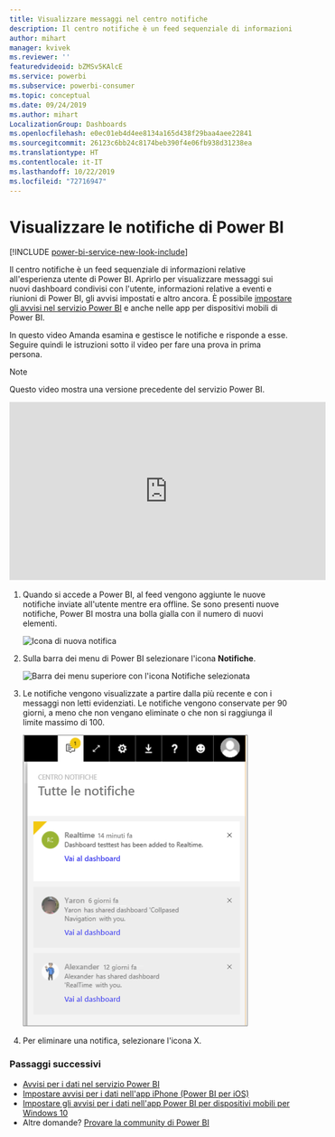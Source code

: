 ```yaml
---
title: Visualizzare messaggi nel centro notifiche
description: Il centro notifiche è un feed sequenziale di informazioni relative all'esperienza utente di Power BI.
author: mihart
manager: kvivek
ms.reviewer: ''
featuredvideoid: bZMSv5KAlcE
ms.service: powerbi
ms.subservice: powerbi-consumer
ms.topic: conceptual
ms.date: 09/24/2019
ms.author: mihart
LocalizationGroup: Dashboards
ms.openlocfilehash: e0ec01eb4d4ee8134a165d438f29baa4aee22841
ms.sourcegitcommit: 26123c6bb24c8174beb390f4e06fb938d31238ea
ms.translationtype: HT
ms.contentlocale: it-IT
ms.lasthandoff: 10/22/2019
ms.locfileid: "72716947"
---
```

# <a name="view-power-bi-notifications"></a>Visualizzare le notifiche di Power BI

[!INCLUDE [power-bi-service-new-look-include](../includes/power-bi-service-new-look-include.md)]

Il centro notifiche è un feed sequenziale di informazioni relative all'esperienza utente di Power BI. Aprirlo per visualizzare messaggi sui nuovi dashboard condivisi con l'utente, informazioni relative a eventi e riunioni di Power BI, gli avvisi impostati e altro ancora. È possibile [impostare gli avvisi nel servizio Power BI](end-user-alerts.md) e anche nelle app per dispositivi mobili di Power BI.

In questo video Amanda esamina e gestisce le notifiche e risponde a esse. Seguire quindi le istruzioni sotto il video per fare una prova in prima persona.    

> [!NOTE]
> Questo video mostra una versione precedente del servizio Power BI. 

<iframe width="560" height="315" src="https://www.youtube.com/embed/bZMSv5KAlcE" frameborder="0" allowfullscreen></iframe>


1. Quando si accede a Power BI, al feed vengono aggiunte le nuove notifiche inviate all'utente mentre era offline. Se sono presenti nuove notifiche, Power BI mostra una bolla gialla con il numero di nuovi elementi.
   
   ![Icona di nuova notifica](./media/end-user-notification-center/power-bi-new-notification.png)
2. Sulla barra dei menu di Power BI selezionare l'icona **Notifiche**.
   
   ![Barra dei menu superiore con l'icona Notifiche selezionata](./media/end-user-notification-center/power-bi-notifications-icon.png)
3. Le notifiche vengono visualizzate a partire dalla più recente e con i messaggi non letti evidenziati. Le notifiche vengono conservate per 90 giorni, a meno che non vengano eliminate o che non si raggiunga il limite massimo di 100.
   
   ![Centro notifiche](./media/end-user-notification-center/power-bi-notification-center.png)
4. Per eliminare una notifica, selezionare l'icona X.

### <a name="next-steps"></a>Passaggi successivi
* [Avvisi per i dati nel servizio Power BI](end-user-alerts.md)
* [Impostare avvisi per i dati nell'app iPhone (Power BI per iOS)](mobile/mobile-set-data-alerts-in-the-mobile-apps.md)
* [Impostare gli avvisi per i dati nell'app Power BI per dispositivi mobili per Windows 10](mobile/mobile-set-data-alerts-in-the-mobile-apps.md)
* Altre domande? [Provare la community di Power BI](http://community.powerbi.com/)


